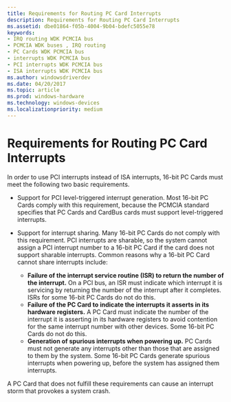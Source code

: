 ```yaml
---
title: Requirements for Routing PC Card Interrupts
description: Requirements for Routing PC Card Interrupts
ms.assetid: dbe01864-f05b-4004-9b04-bdefc5055e78
keywords:
- IRQ routing WDK PCMCIA bus
- PCMCIA WDK buses , IRQ routing
- PC Cards WDK PCMCIA bus
- interrupts WDK PCMCIA bus
- PCI interrupts WDK PCMCIA bus
- ISA interrupts WDK PCMCIA bus
ms.author: windowsdriverdev
ms.date: 04/20/2017
ms.topic: article
ms.prod: windows-hardware
ms.technology: windows-devices
ms.localizationpriority: medium
---
```


# Requirements for Routing PC Card Interrupts





In order to use PCI interrupts instead of ISA interrupts, 16-bit PC Cards must meet the following two basic requirements.

-   Support for PCI level-triggered interrupt generation. Most 16-bit PC Cards comply with this requirement, because the PCMCIA standard specifies that PC Cards and CardBus cards must support level-triggered interrupts.

-   Support for interrupt sharing. Many 16-bit PC Cards do not comply with this requirement. PCI interrupts are sharable, so the system cannot assign a PCI interrupt number to a 16-bit PC Card if the card does not support sharable interrupts. Common reasons why a 16-bit PC Card cannot share interrupts include:
    -   **Failure of the interrupt service routine (ISR) to return the number of the interrupt.** On a PCI bus, an ISR must indicate which interrupt it is servicing by returning the number of the interrupt after it completes. ISRs for some 16-bit PC Cards do not do this.
    -   **Failure of the PC Card to indicate the interrupts it asserts in its hardware registers.** A PC Card must indicate the number of the interrupt it is asserting in its hardware registers to avoid contention for the same interrupt number with other devices. Some 16-bit PC Cards do not do this.
    -   **Generation of spurious interrupts when powering up.** PC Cards must not generate any interrupts other than those that are assigned to them by the system. Some 16-bit PC Cards generate spurious interrupts when powering up, before the system has assigned them interrupts.

A PC Card that does not fulfill these requirements can cause an interrupt storm that provokes a system crash.

 

 





